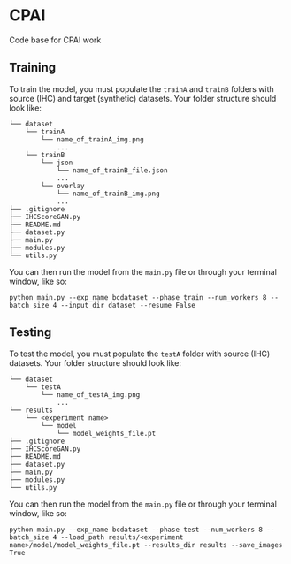 # CPAI
Code base for CPAI work

## Training

To train the model, you must populate the `trainA` and `trainB` folders with source (IHC) and target (synthetic) datasets. Your folder structure should look like:
```
└── dataset
    └── trainA
        └── name_of_trainA_img.png
            ...
    └── trainB
        └── json
            └── name_of_trainB_file.json
            ...
        └── overlay
            └── name_of_trainB_img.png
            ...
├── .gitignore
├── IHCScoreGAN.py
├── README.md
├── dataset.py
├── main.py
├── modules.py
└── utils.py
```

You can then run the model from the `main.py` file or through your terminal window, like so:
```
python main.py --exp_name bcdataset --phase train --num_workers 8 --batch_size 4 --input_dir dataset --resume False
```

## Testing

To test the model, you must populate the `testA` folder with source (IHC) datasets. Your folder structure should look like:
```
└── dataset
    └── testA
        └── name_of_testA_img.png
            ...
└── results
    └── <experiment name>
        └── model
            └── model_weights_file.pt
├── .gitignore
├── IHCScoreGAN.py
├── README.md
├── dataset.py
├── main.py
├── modules.py
└── utils.py
```

You can then run the model from the `main.py` file or through your terminal window, like so:
```
python main.py --exp_name bcdataset --phase test --num_workers 8 --batch_size 4 --load_path results/<experiment name>/model/model_weights_file.pt --results_dir results --save_images True
```